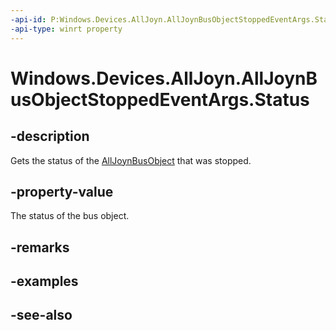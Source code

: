 ----api-id: P:Windows.Devices.AllJoyn.AllJoynBusObjectStoppedEventArgs.Status
-api-type: winrt property
---<!-- Property syntaxpublic int Status { get; }--># Windows.Devices.AllJoyn.AllJoynBusObjectStoppedEventArgs.Status## -descriptionGets the status of the [AllJoynBusObject](alljoynbusobject.md) that was stopped.## -property-valueThe status of the bus object.## -remarks## -examples## -see-also
